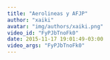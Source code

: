 ```yaml
---
title: "Aerolineas y AFJP"
author: "xaiki"
avatar: "img/authors/xaiki.png"
video_id: "FyPJbTnoFk0"
date: 2015-11-17 19:01:49-03:00
video_args: "FyPJbTnoFk0"
---
```

